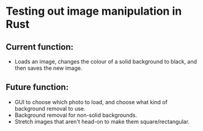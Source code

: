 # Testing out image manipulation in Rust

## Current function:
- Loads an image, changes the colour of a solid background to black, and then saves the new image.

## Future function:
- GUI to choose which photo to load, and choose what kind of background removal to use.
- Background removal for non-solid backgrounds.
- Stretch images that aren't head-on to make them square/rectangular.